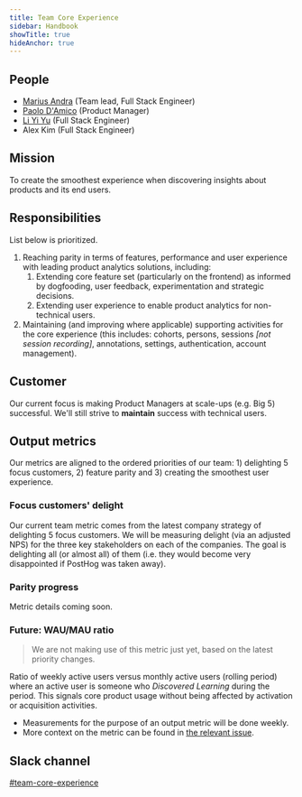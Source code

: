 ```yaml
---
title: Team Core Experience
sidebar: Handbook
showTitle: true
hideAnchor: true
---
```


## People

- [Marius Andra](/handbook/people/team#marius-andra-software-engineer) (Team lead, Full Stack Engineer)
- [Paolo D'Amico](/handbook/people/team#paolo-damico-product-team) (Product Manager)
- [Li Yi Yu](/handbook/people/team#li-yi-yu-full-stack-engineer) (Full Stack Engineer)
- Alex Kim (Full Stack Engineer)

## Mission

To create the smoothest experience when discovering insights about products and its end users.

## Responsibilities
List below is prioritized.

1. Reaching parity in terms of features, performance and user experience with leading product analytics solutions, including:
   1. Extending core feature set (particularly on the frontend) as informed by dogfooding, user feedback, experimentation and strategic decisions.
   2. Extending user experience to enable product analytics for non-technical users. 
2. Maintaining (and improving where applicable) supporting activities for the core experience (this includes: cohorts, persons, sessions *[not session recording]*, annotations, settings, authentication, account management). 


## Customer
Our current focus is making Product Managers at scale-ups (e.g. Big 5) successful.
We'll still strive to **maintain** success with technical users.

## Output metrics
Our metrics are aligned to the ordered priorities of our team: 1) delighting 5 focus customers, 2) feature parity and 3) creating the smoothest user experience.

### Focus customers' delight
Our current team metric comes from the latest company strategy of delighting 5 focus customers. We will be measuring delight (via an adjusted NPS) for the three key stakeholders on each of the companies. The goal is delighting all (or almost all) of them (i.e. they would become very disappointed if PostHog was taken away).

### Parity progress
Metric details coming soon.

### Future: WAU/MAU ratio
> We are not making use of this metric just yet, based on the latest priority changes.

Ratio of weekly active users versus monthly active users (rolling period) where an active user is someone who *Discovered Learning* during the period. This signals core product usage without being affected by activation or acquisition activities.
- Measurements for the purpose of an output metric will be done weekly.
- More context on the metric can be found in [the relevant issue](https://github.com/PostHog/product-internal/issues/1).


## Slack channel

[#team-core-experience](https://posthog.slack.com/messages/team-core-experience)
